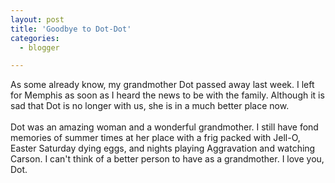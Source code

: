 ```yaml
---
layout: post
title: 'Goodbye to Dot-Dot'
categories:
  - blogger

---
```


As some already know, my grandmother Dot passed away last week.  I left for Memphis as soon as I heard the news to be with the family.  Although it is sad that Dot is no longer with us, she is in a much better place now.
<br />
<br />Dot was an amazing woman and a wonderful grandmother.  I still have fond memories of summer times at her place with a frig packed with Jell-O, Easter Saturday dying eggs, and nights playing Aggravation and watching Carson.  I can't think of a better person to have as a grandmother.  I love you, Dot.
